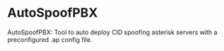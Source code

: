 # AutoSpoofPBX
AutoSpoofPBX: Tool to auto deploy CID spoofing asterisk servers with a preconfigured .ap config file.
